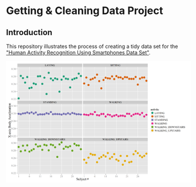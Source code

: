 # Getting & Cleaning Data Project

## Introduction
This repository illustrates the process of creating a tidy data set for the ["Human Activity Recognition Using Smartphones Data Set"](http://http://archive.ics.uci.edu/ml/datasets/Human+Activity+Recognition+Using+Smartphones).

![X-axis Body Acceleration](./tBodyAccXMean.png)